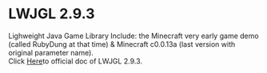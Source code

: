 # LWJGL 2.9.3
Lighweight Java Game Library
Include:
the Minecraft very early game demo (called RubyDung at that time)
&
Minecraft c0.0.13a (last version with original parameter name).  
Click [Here](https://creepycaller.github.io/lwjgl-demo/)to official doc of LWJGL 2.9.3.
